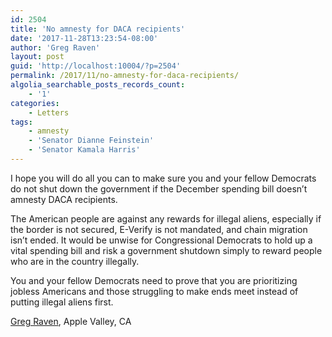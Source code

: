 ```yaml
---
id: 2504
title: 'No amnesty for DACA recipients'
date: '2017-11-28T13:23:54-08:00'
author: 'Greg Raven'
layout: post
guid: 'http://localhost:10004/?p=2504'
permalink: /2017/11/no-amnesty-for-daca-recipients/
algolia_searchable_posts_records_count:
    - '1'
categories:
    - Letters
tags:
    - amnesty
    - 'Senator Dianne Feinstein'
    - 'Senator Kamala Harris'
---
```


I hope you will do all you can to make sure you and your fellow Democrats do not shut down the government if the December spending bill doesn’t amnesty DACA recipients.

The American people are against any rewards for illegal aliens, especially if the border is not secured, E-Verify is not mandated, and chain migration isn’t ended. It would be unwise for Congressional Democrats to hold up a vital spending bill and risk a government shutdown simply to reward people who are in the country illegally.

You and your fellow Democrats need to prove that you are prioritizing jobless Americans and those struggling to make ends meet instead of putting illegal aliens first.

[Greg Raven](https://www.gregraven.org), Apple Valley, CA